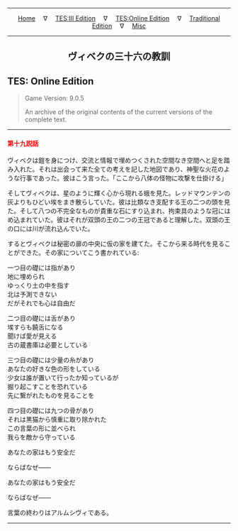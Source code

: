 
---

<!-- Jekyll Page Links -->

<center>
<a href="../../../../index.html">Home</a>
&emsp;&nabla;&emsp;
<a href="../../../index-tes3.html">TES:III Edition</a>
&emsp;&nabla;&emsp;
<a href="../../../index-teso.html">TES:Online Edition</a>
&emsp;&nabla;&emsp;
<a href="../../../index-traditional.html">Traditional Edition</a>
&emsp;&nabla;&emsp;
<a href="../../../index-misc.html">Misc</a>
</center>

<!-- Markdown Body Below: -->

---

<center>
<h2><span style="font-family:Georgia">ヴィベクの三十六の教訓</span></h2>
</center>

## TES: Online Edition

> Game Version: 9.0.5
>
> An archive of the original contents of the current versions of the complete text.

---

#### <span style="color:red">第十九説話</span>

ヴィベクは鎧を身につけ、交流と情報で埋めつくされた空間なき空間へと足を踏み入れた。それは出会って来た全ての考えを記した地図であり、神聖な火花のような行事であった。彼はこう言った。「ここから八体の怪物に攻撃を仕掛ける」

そしてヴィベクは、星のように輝く心から現れる蛾を見た。レッドマウンテンの灰よりもひどい埃をまき散らしていた。彼は比類なき支配する王の二つの頭を見た。そして八つの不完全なものが貴重な石にすり込まれ、拘束具のような冠にはめ込まれていた。彼はそれが双頭の王の二つの王冠であると理解した。双頭の王の口には川が流れ込んでいた。

するとヴィベクは秘密の扉の中央に仮の家を建てた。そこから来る時代を見ることができた。その家についてこう書かれている:

一つ目の礎には指があり\
地に埋められ\
ゆっくり土の中を指す\
北は予測できない\
だがそれでも心は自由だ

二つ目の礎には舌があり\
埃すらも饒舌になる\
聞けば愛が見える\
古の蔵書庫は必要としている

三つ目の礎には少量の糸があり\
あなたの好きな色の形をしている\
少女は誰が置いて行ったか知っているが\
掘り起こすことを恐れている\
先に繋がれたものを見ることを

四つ目の礎には九つの骨があり\
それは黒猫から慎重に取り除かれた\
この言葉の形に並べられ\
我らを敵から守っている

あなたの家はもう安全だ

ならばなぜ――

あなたの家はもう安全だ

ならばなぜ――

言葉の終わりはアルムシヴィである。

---
